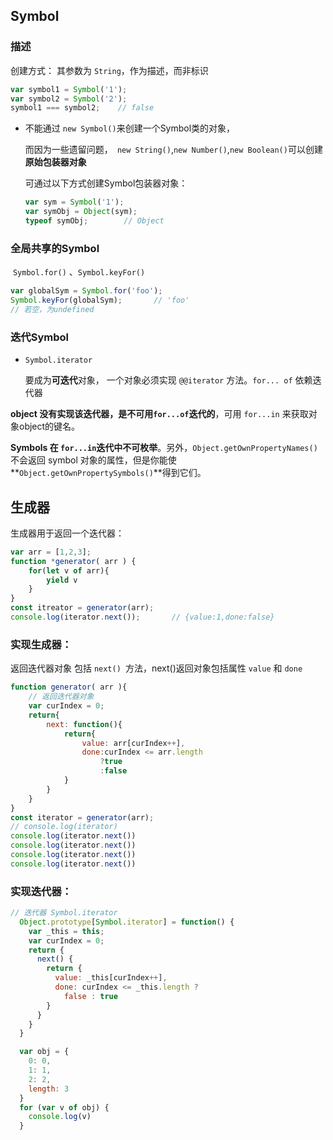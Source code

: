 ## Symbol

### 描述

创建方式： 其参数为 `String`，作为描述，而非标识

```javascript
var symbol1 = Symbol('1');
var symbol2 = Symbol('2');
symbol1 === symbol2;	// false
```

- 不能通过 `new Symbol()`来创建一个Symbol类的对象，

  而因为一些遗留问题，` new String()`,`new Number()`,`new Boolean()`可以创建 **原始包装器对象**

  可通过以下方式创建Symbol包装器对象：

  ```javascript
  var sym = Symbol('1');
  var symObj = Object(sym);
  typeof symObj;		// Object
  ```

### 全局共享的Symbol

​	`Symbol.for()` 、`Symbol.keyFor()`

```javascript
var globalSym = Symbol.for('foo');
Symbol.keyFor(globalSym);		// 'foo'
// 若空，为undefined
```



### 迭代Symbol

- `Symbol.iterator`

  要成为**可迭代**对象， 一个对象必须实现 `@@iterator` 方法。`for... of` 依赖迭代器

**object 没有实现该迭代器，是不可用`for...of`迭代的**，可用 `for...in` 来获取对象object的键名。

**Symbols 在 `for...in`迭代中不可枚举**。另外，`Object.getOwnPropertyNames()` 不会返回 symbol 对象的属性，但是你能使**`Object.getOwnPropertySymbols()`**得到它们。



## 生成器

生成器用于返回一个迭代器：

```javascript
var arr = [1,2,3];
function *generator( arr ) {
	for(let v of arr){
        yield v
    }
}
const itreator = generator(arr);
console.log(iterator.next());		// {value:1,done:false}
```

### 实现生成器：

返回迭代器对象 包括 `next() `方法，next()返回对象包括属性 `value` 和 `done`

```javascript
function generator( arr ){
    // 返回迭代器对象
    var curIndex = 0;
    return{
        next: function(){
            return{
                value: arr[curIndex++],
                done:curIndex <= arr.length
            		?true
                	:false
            }
        }
    }
}
const iterator = generator(arr);
// console.log(iterator)
console.log(iterator.next())
console.log(iterator.next())
console.log(iterator.next())
console.log(iterator.next())
```



### 实现迭代器：

```javascript
// 迭代器 Symbol.iterator
  Object.prototype[Symbol.iterator] = function() {
    var _this = this;
    var curIndex = 0;
    return {
      next() {
        return {
          value: _this[curIndex++],
          done: curIndex <= _this.length ?
            false : true
        }
      }
    }
  }

  var obj = {
    0: 0,
    1: 1,
    2: 2,
    length: 3
  }
  for (var v of obj) {
    console.log(v)
  }
```







